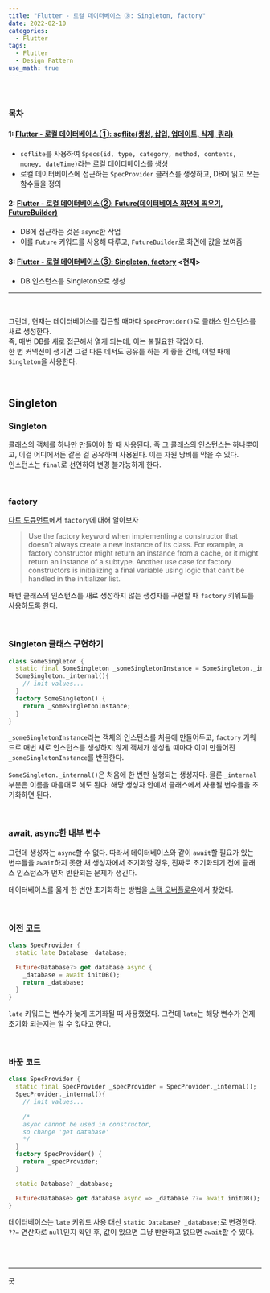 ```yaml
---
title: "Flutter - 로컬 데이터베이스 ③: Singleton, factory"
date: 2022-02-10
categories:
  - Flutter
tags:
  - Flutter
  - Design Pattern
use_math: true
---
```

<br>

### 목차
#### 1: [Flutter - 로컬 데이터베이스 ①: sqflite(생성, 삽입, 업데이트, 삭제, 쿼리)](https://cyj893.github.io/flutter/Flutter2/)
- `sqflite`를 사용하여 `Specs(id, type, category, method, contents, money, dateTime)`라는 로컬 데이터베이스를 생성
- 로컬 데이터베이스에 접근하는 `SpecProvider` 클래스를 생성하고, DB에 읽고 쓰는 함수들을 정의

#### 2: [Flutter - 로컬 데이터베이스 ②: Future(데이터베이스 화면에 띄우기, FutureBuilder)](https://cyj893.github.io/flutter/Flutter2_2/)
- DB에 접근하는 것은 `async`한 작업
- 이를 `Future` 키워드를 사용해 다루고, `FutureBuilder`로 화면에 값을 보여줌

#### 3: [Flutter - 로컬 데이터베이스 ③: Singleton, factory](https://cyj893.github.io/flutter/Flutter2_3/) <현재>
- DB 인스턴스를 Singleton으로 생성
---

<br>

그런데, 현재는 데이터베이스를 접근할 때마다 `SpecProvider()`로 클래스 인스턴스를 새로 생성한다.  
즉, 매번 DB를 새로 접근해서 열게 되는데, 이는 불필요한 작업이다.  
한 번 커넥션이 생기면 그걸 다른 데서도 공유를 하는 게 좋을 건데, 이럴 때에 `Singleton`을 사용한다.

<br>

## Singleton

### Singleton
클래스의 객체를 하나만 만들어야 할 때 사용된다. 즉 그 클래스의 인스턴스는 하나뿐이고, 이걸 어디에서든 같은 걸 공유하며 사용된다. 이는 자원 낭비를 막을 수 있다.  
인스턴스는 `final`로 선언하여 변경 불가능하게 한다.

<br>

### factory
[다트 도큐먼트](https://dart.dev/guides/language/language-tour#factory-constructors)에서 `factory`에 대해 알아보자

> Use the factory keyword when implementing a constructor that doesn’t always create a new instance of its class. For example, a factory constructor might return an instance from a cache, or it might return an instance of a subtype. Another use case for factory constructors is initializing a final variable using logic that can’t be handled in the initializer list.

매번 클래스의 인스턴스를 새로 생성하지 않는 생성자를 구현할 때 `factory` 키워드를 사용하도록 한다.

<br>

### Singleton 클래스 구현하기

```dart
class SomeSingleton {
  static final SomeSingleton _someSingletonInstance = SomeSingleton._internal();
  SomeSingleton._internal(){
    // init values...
  }
  factory SomeSingleton() {
    return _someSingletonInstance;
  }
}
```

`_someSingletonInstance`라는 객체의 인스턴스를 처음에 만들어두고, `factory` 키워드로 매번 새로 인스턴스를 생성하지 않게 객체가 생성될 때마다 이미 만들어진 `_someSingletonInstance`를 반환한다.

`SomeSingleton._internal()`은 처음에 한 번만 실행되는 생성자다. 물론 `_internal` 부분은 이름을 마음대로 해도 된다. 해당 생성자 안에서 클래스에서 사용될 변수들을 초기화하면 된다.

<br>

### await, async한 내부 변수
그런데 생성자는 `async`할 수 없다. 따라서 데이터베이스와 같이 `await`할 필요가 있는 변수들을 `await`하지 못한 채 생성자에서 초기화할 경우, 진짜로 초기화되기 전에 클래스 인스턴스가 먼저 반환되는 문제가 생긴다.

데이터베이스를 옳게 한 번만 초기화하는 방법을 [스택 오버플로우](https://stackoverflow.com/questions/67049107/the-non-nullable-variable-database-must-be-initialized)에서 찾았다.  

<br>

### 이전 코드
```dart
class SpecProvider {
  static late Database _database;

  Future<Database?> get database async {
    _database = await initDB();
    return _database;
  }
}
```
`late` 키워드는 변수가 늦게 초기화될 때 사용했었다. 그런데 `late`는 해당 변수가 언제 초기화 되는지는 알 수 없다고 한다.

<br>

### 바꾼 코드
```dart
class SpecProvider {
  static final SpecProvider _specProvider = SpecProvider._internal();
  SpecProvider._internal(){
    // init values...
    
    /*
    async cannot be used in constructor,
    so change 'get database'
    */
  }
  factory SpecProvider() {
    return _specProvider;
  }

  static Database? _database;

  Future<Database> get database async => _database ??= await initDB();
}
```
데이터베이스는 `late` 키워드 사용 대신 `static Database? _database;`로 변경한다.  
`??=` 연산자로 `null`인지 확인 후, 값이 있으면 그냥 반환하고 없으면 `await`할 수 있다.

<br>


<br>

---

굿  
<br>
